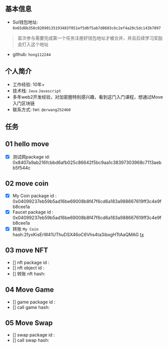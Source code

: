## 基本信息
- Sui钱包地址: `0x65d8b350c02090135193483f051ef5d6f5ab7d8603c6c2ef4a20c5dc143b7897`
> 首次参与需要完成第一个任务注册好钱包地址才被合并，并且后续学习奖励会打入这个地址
- github: `hong112244`

## 个人简介
- 工作经验: 10年+
- 技术栈: `Java` `Javascript`
- 多年web2开发经验，对加密圈特别感兴趣，看到这门入门课程，想通过Move入门区块链
- 联系方式: twi: `@erwang252460` 

## 任务

##   01 hello move  
- [x] 测试网package id: 0x8407a9ab216fcbbd6afb025c86642f5bc9aa1c38397303968c7113aebb5f544c

##   02 move coin
- [x] My Coin package id : 0x04099237eb59b5ad16be69008b8f47f6cd6a183a988667619ff3c4e9fb8cee1a
- [x] Faucet package id : 0x04099237eb59b5ad16be69008b8f47f6cd6a183a988667619ff3c4e9fb8cee1a
- [x] 转账 `My Coin` hash:2fyxKisErW41UThuDSX46oC6Vhs4ta3ibxgHTtAaQMAG [tx](https://suiscan.xyz/testnet/tx/2fyxKisErW41UThuDSX46oC6Vhs4ta3ibxgHTtAaQMAG)

##   03 move NFT
- [] nft package id :
- [] nft object id : 
- [] 转账 nft  hash:

##   04 Move Game
- [] game package id :
- [] call game hash:

##   05 Move Swap
- [] swap package id :
- [] call swap hash:
